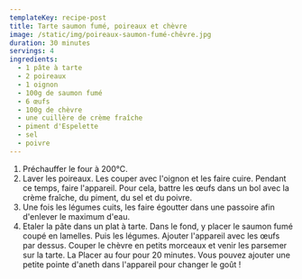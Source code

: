 ```yaml
---
templateKey: recipe-post
title: Tarte saumon fumé, poireaux et chèvre
image: /static/img/poireaux-saumon-fumé-chêvre.jpg
duration: 30 minutes
servings: 4
ingredients:
  - 1 pâte à tarte
  - 2 poireaux
  - 1 oignon
  - 100g de saumon fumé
  - 6 œufs
  - 100g de chèvre
  - une cuillère de crème fraîche
  - piment d'Espelette
  - sel
  - poivre
---
```

1. Préchauffer le four à 200°C.
2. Laver les poireaux. Les couper avec l'oignon et les faire cuire. Pendant ce temps, faire l'appareil. Pour cela, battre les œufs dans un bol avec la crème fraîche, du piment, du sel et du poivre.
3. Une fois les légumes cuits, les faire égoutter dans une passoire afin d'enlever le maximum d'eau. 
4. Etaler la pâte dans un plat à tarte. Dans le fond, y placer le saumon fumé coupé en lamelles. Puis les légumes. Ajouter l'appareil avec les œufs par dessus. Couper le chèvre en petits morceaux et venir les parsemer sur la tarte. La Placer au four pour 20 minutes. Vous pouvez ajouter une petite pointe d'aneth dans l'appareil pour changer le goût !